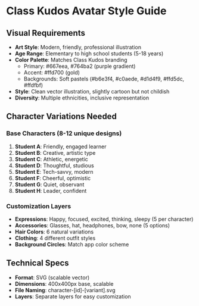 # Class Kudos Avatar Style Guide

## Visual Requirements
- **Art Style**: Modern, friendly, professional illustration
- **Age Range**: Elementary to high school students (5-18 years)
- **Color Palette**: Matches Class Kudos branding
  - Primary: #667eea, #764ba2 (purple gradient)
  - Accent: #ffd700 (gold)
  - Backgrounds: Soft pastels (#b6e3f4, #c0aede, #d1d4f9, #ffd5dc, #ffdfbf)
- **Style**: Clean vector illustration, slightly cartoon but not childish
- **Diversity**: Multiple ethnicities, inclusive representation

## Character Variations Needed
### Base Characters (8-12 unique designs)
1. **Student A**: Friendly, engaged learner
2. **Student B**: Creative, artistic type  
3. **Student C**: Athletic, energetic
4. **Student D**: Thoughtful, studious
5. **Student E**: Tech-savvy, modern
6. **Student F**: Cheerful, optimistic
7. **Student G**: Quiet, observant
8. **Student H**: Leader, confident

### Customization Layers
- **Expressions**: Happy, focused, excited, thinking, sleepy (5 per character)
- **Accessories**: Glasses, hat, headphones, bow, none (5 options)
- **Hair Colors**: 6 natural variations
- **Clothing**: 4 different outfit styles
- **Background Circles**: Match app color scheme

## Technical Specs
- **Format**: SVG (scalable vector)
- **Dimensions**: 400x400px base, scalable
- **File Naming**: character-[id]-[variant].svg
- **Layers**: Separate layers for easy customization
